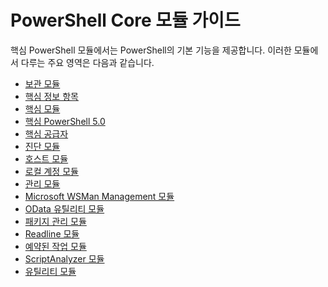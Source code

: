 #  PowerShell Core 모듈 가이드

핵심 PowerShell 모듈에서는 PowerShell의 기본 기능을 제공합니다.
이러한 모듈에서 다루는 주요 영역은 다음과 같습니다.

-  [보관 모듈](core-modules/Microsoft.PowerShell.Archive-Module.md)
-  [핵심 정보 항목](core-modules/Windows-PowerShell-Core-About-Topics.md)
-  [핵심 모듈](core-modules/Microsoft.PowerShell.Core-Module.md)
-  [핵심 PowerShell 5.0](core-modules/Windows-PowerShell-5.0.md)
-  [핵심 공급자](core-modules/Windows-PowerShell-Core-Providers.md)
-  [진단 모듈](core-modules/Microsoft.PowerShell.Diagnostics-Module.md)
-  [호스트 모듈](core-modules/Microsoft.PowerShell.Host-Module.md)
-  [로컬 계정 모듈](core-modules/PSLocalAccount5-Module.md)
-  [관리 모듈](core-modules/Microsoft.PowerShell.Management-Module.md)
-  [Microsoft WSMan Management 모듈](core-modules/Microsoft.WSMan.Management-Module.md)
-  [OData 유틸리티 모듈](core-modules/Microsoft.PowerShell.ODataUtils-Module.md)
-  [패키지 관리 모듈](core-modules/PackageManagement-Module.md)
-  [Readline 모듈](core-modules/PSReadline-Module.md)
-  [예약된 작업 모듈](core-modules/PSScheduledJob-Module.md)
-  [ScriptAnalyzer 모듈](core-modules/PSScriptAnalyzer-Module.md)
-  [유틸리티 모듈](core-modules/Microsoft.PowerShell.Utility-Module.md)


<!--HONumber=May16_HO2-->


